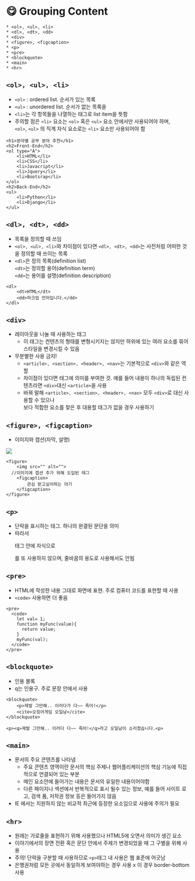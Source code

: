 # 😋 Grouping Content
```
* <ol>, <ul>, <li>
* <dl>, <dt>, <dd>
* <div>
* <figure>, <figcaption>
* <p>
* <pre>
* <blockquote>
* <main>
* <hr>
```
## `<ol>, <ul>, <li>`
* `<ol>` : ordered list. 순서가 있는 목록
* `<ul>` : unordered list. 순서가 없는 목록을
* `<li>`는 각 항목들을 나열하는 태그로 list item을 뜻함 
* 주의할 점은 `<li>` 요소는 `<ol>` 혹은 `<ul>` 요소 안에서만 사용되어야 하며,   
  `<ol>`, `<ul>` 의 직계 자식 요소로는 `<li>` 요소만 사용되어야 함
```
<h1>분야별 공부 분야 추천</h1>
<h2>Front-End</h2>
<ol type="A">
    <li>HTML</li>
    <li>CSS</li>
    <li>Javacript</li>
    <li>Jquery</li>
    <li>Bootsrap</li>
</ol>
<h2>Back-End</h2>
<ul>
    <li>Python</li>
    <li>Django</li>
</ul>
```

## `<dl>, <dt>, <dd>`
* 목록을 정의할 때 쓰임
* `<ol>, <ul>, <li>`와 차이점이 있다면 `<dl>, <dt>, <dd>`는 사전처럼 어떠한 것을 정의할 때 쓰이는 목록
* `<dl>`은 정의 목록(definition list)   
  `<dt>`는 정의할 용어(definition term)   
  `<dd>`는 용어를 설명(definition description)
  
```
<dl>
    <dt>HTML</dt>
    <dd>마크업 언어입니다.</dd>
</dl>
```
    
## `<div>`
* 레이아웃을 나눌 때 사용하는 태그
    * 이 태그는 컨텐츠의 형태를 변형시키지는 않지만 하위에 있는 여러 요소를 묶어 스타일을 변경시킬 수 있음
* 무분별한 사용 금지!
    * `<article>, <section>, <header>, <nav>`는 기본적으로 `<div>`와 같은 역할
    * 차이점이 있다면  태그에 의미를 부여한 것. 예를 들어 내용이 하나의 독립된 컨텐츠라면 `<div>`대신 `<article>`을 사용
    * 바꿔 말해 `<article>, <section>, <header>, <nav>` 모두 `<div>`로 대신 사용할 수 있으나   
      보다 적합한 요소를 찾은 후 대용할 태그가 없을 경우 사용하기

## `<figure>, <figcaption>`
* 이미지와 캡션(자막, 설명)   
<img src="https://paullabworkspace.notion.site/image/https%3A%2F%2Fs3-us-west-2.amazonaws.com%2Fsecure.notion-static.com%2F28afb5bd-2e99-4dc1-a8f6-c047f5c112a3%2F%E1%84%89%E1%85%B3%E1%84%8F%E1%85%B3%E1%84%85%E1%85%B5%E1%86%AB%E1%84%89%E1%85%A3%E1%86%BA_2021-10-30_%E1%84%8B%E1%85%A9%E1%84%92%E1%85%AE_7.15.01.png?table=block&id=d3b0319d-b21e-4d1d-8e97-894912f8711f&spaceId=579fe283-28aa-489d-ae65-d683304becfc&width=620&userId=&cache=v2">

```
<figure>
	<img src="" alt="">
  //이미지에 캡션 추가 위해 도입된 태그
	<figcaption>
		관심 받고싶어하는 아기
	</figcaption>
</figure>
```
    
## `<p>`
* 단락을 표시하는 태그. 하나의 완결된 문단을 의미
* 따라서 <p> 태그 안에 자식으로 <p>를 또 사용하지 않으며, 줄바꿈의 용도로 사용해서도 안됨

## `<pre>`
* HTML에 작성한 내용 그대로 화면에 표현. 주로 컴퓨터 코드를 표현할 때 사용
* `<code>` 사용하면 더 좋음

```
<pre>
  <code>
    let val= 1;
    function myFunc(value){
      return value;
    }
    myFunc(val);
  </code>
</pre>
```

## `<blockquote>`
* 인용 블록
* q는 인용구. 주로 문장 안에서 사용

```
<blockquote>
    <p>제발 그만해.. 이러다가 다~~ 죽어!</p>
    <cite>오징어게임 오일남</cite>
</blockquote>

<p><q>제발 그만해.. 이러다 다~~ 죽어!</q>라고 오일남이 소리쳤습니다.<p>
```

## `<main>`
* 문서의 주요 콘텐츠를 나타냄   
	* 주요 콘텐츠 영역이란 문서의 핵심 주제나 웹어플리케이션의 핵심 기능에 직접적으로 연결되어 있는 부분
	* 메인 요소안에 들어가는 내용은 문서의 유일한 내용이어야함
	* 다른 페이지나 섹션에서 반복적으로 표시 될수 있는 정보, 예를 들어 사이트 로고, 검색 폼, 저작권 정보 등은 들어가지 않음
* IE 에서는 지원하지 않는 비교적 최근에 등장한 요소임으로 사용에 주의가 필요

## `<hr>`
* 원래는 가로줄을 표현하기 위해 사용했으나 HTML5에 오면서 의미가 생긴 요소
* 이야기에서의 장면 전환 혹은 문단 안에서 주제가 변경되었을 때 그 구별을 위해 사용
* 주의! 단락을 구분할 때 사용하므로 `<p>`태그 내 사용은 웹 표준에 어긋남
* 은행권처럼 모든 곳에서 동일하게 보여야하는 경우 사용 x 이 경우 border-bottom 사용

